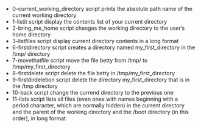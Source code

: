 - 0-current_working_directory script prints the absolute path name of the current working directory
- 1-listit script display the contents list of your current directory
- 2-bring_me_home script changes the working directory to the user’s home directory
- 3-listfiles script display current directory contents in a long format  
- 6-firstdirectory script creates a directory named my_first_directory in the /tmp/ directory
- 7-movethatfile script move the file betty from /tmp/ to /tmp/my_first_directory
- 8-firstdelete script delete the file betty in /tmp/my_first_directory 
- 9-firstdirdeletion script delete the directory my_first_directory that is in the /tmp directory 
- 10-back script change the currend directory to the previous one
- 11-lists script lists all files (even ones with names beginning with a period character, which are normally hidden) in the current directory and the parent of the working directory and the /boot directory (in this order), in long format
